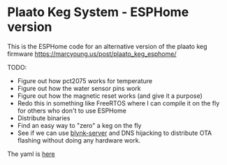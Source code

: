 Plaato Keg System - ESPHome version
===================================

This is the ESPHome code for an alternative version of the plaato keg firmware
https://marcyoung.us/post/plaato_keg_esphome/

TODO:

* Figure out how pct2075 works for temperature
* Figure out how the water sensor pins work
* Figure out how the magnetic reset works (and give it a purpose)
* Redo this in something like FreeRTOS where I can compile it on the fly for others who don't to use ESPHome
* Distribute binaries
* Find an easy way to "zero" a keg on the fly
* See if we can use [blynk-server](https://github.com/blynkkk/blynk-server) and DNS hijacking to distribute OTA flashing without doing any hardware work.


The yaml is [here](plaato.yaml)
